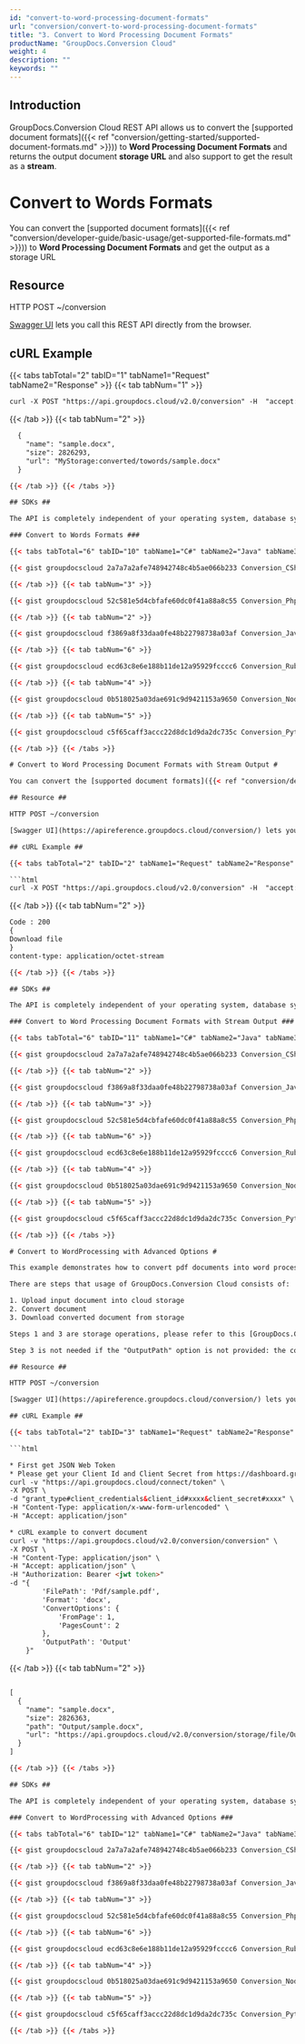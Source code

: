```yaml
---
id: "convert-to-word-processing-document-formats"
url: "conversion/convert-to-word-processing-document-formats"
title: "3. Convert to Word Processing Document Formats"
productName: "GroupDocs.Conversion Cloud"
weight: 4
description: ""
keywords: ""
---
```


## Introduction ##

GroupDocs.Conversion Cloud REST API allows us to convert the [supported document formats]({{< ref "conversion/getting-started/supported-document-formats.md" >}})) to **Word Processing Document Formats** and returns the output document **storage URL** and also support to get the result as a **stream**.

# Convert to Words Formats #

You can convert the [supported document formats]({{< ref "conversion/developer-guide/basic-usage/get-supported-file-formats.md" >}})) to **Word Processing Document Formats** and get the output as a storage URL

## Resource ##

HTTP POST ~/conversion

[Swagger UI](https://apireference.groupdocs.cloud/conversion/) lets you call this REST API directly from the browser.

## cURL Example ##

{{< tabs tabTotal="2" tabID="1" tabName1="Request" tabName2="Response" >}} {{< tab tabNum="1" >}}

```html
curl -X POST "https://api.groupdocs.cloud/v2.0/conversion" -H  "accept: application/json" -H  "authorization: Bearer [Access Token}" -H  "Content-Type: application/json" -d "{  \"Storage\": \"MyStorage\",  \"FilePath\": \"conversions/sample.pdf\",  \"Format\": \"docx\",  \"LoadOptions\": {\"PdfLoadOptions\": {\"Password\": \"\",   \"HidePdfAnnotations\":\"true\",   \"RemoveEmbeddedFiles\":\"false\",   \"FlattenAllFields\":\"true\"}},  \"ConvertOptions\": {      \"FromPage\": \"1\",     \"PagesCount\": \"2\",     \"Zoom\": \"100\", \"Dpi\": \"300\"  },  \"OutputPath\": \"converted/towords\"}"

```

{{< /tab >}} {{< tab tabNum="2" >}}

```html
  {
    "name": "sample.docx",
    "size": 2826293,
    "url": "MyStorage:converted/towords/sample.docx"
  }

{{< /tab >}} {{< /tabs >}}

## SDKs ##

The API is completely independent of your operating system, database system or development language. We provide and support API SDKs in many development languages in order to make it even easier to integrate. You can see our available SDKs list [here](https://github.com/groupdocs-conversion-cloud).

### Convert to Words Formats ###

{{< tabs tabTotal="6" tabID="10" tabName1="C#" tabName2="Java" tabName3="PHP" tabName4="Node.js" tabName5="Python" tabName6="Ruby" >}} {{< tab tabNum="1" >}}

{{< gist groupdocscloud 2a7a7a2afe748942748c4b5ae066b233 Conversion_CSharp_Convert_To_Words.cs >}}

{{< /tab >}} {{< tab tabNum="3" >}}

{{< gist groupdocscloud 52c581e5d4cbfafe60dc0f41a88a8c55 Conversion_Php_Convert_To_Words.php >}}

{{< /tab >}} {{< tab tabNum="2" >}}

{{< gist groupdocscloud f3869a8f33daa0fe48b22798738a03af Conversion_Java_Convert_To_Words.java >}}

{{< /tab >}} {{< tab tabNum="6" >}}

{{< gist groupdocscloud ecd63c8e6e188b11de12a95929fcccc6 Conversion_Ruby_Convert_To_Words.rb >}}

{{< /tab >}} {{< tab tabNum="4" >}}

{{< gist groupdocscloud 0b518025a03dae691c9d9421153a9650 Conversion_Node_Convert_To_Words.js >}}

{{< /tab >}} {{< tab tabNum="5" >}}

{{< gist groupdocscloud c5f65caff3accc22d8dc1d9da2dc735c Conversion_Python_Convert_To_Words.py >}}

{{< /tab >}} {{< /tabs >}}

# Convert to Word Processing Document Formats with Stream Output #

You can convert the [supported document formats]({{< ref "conversion/developer-guide/basic-usage/get-supported-file-formats.md" >}})) to **Word Processing Document Formats** and get the output as stream.

## Resource ##

HTTP POST ~/conversion

[Swagger UI](https://apireference.groupdocs.cloud/conversion/) lets you call this REST API directly from the browser.

## cURL Example ##

{{< tabs tabTotal="2" tabID="2" tabName1="Request" tabName2="Response" >}} {{< tab tabNum="1" >}}

```html
curl -X POST "https://api.groupdocs.cloud/v2.0/conversion" -H  "accept: application/json" -H  "authorization: Bearer [Access Token}" -H  "Content-Type: application/json" -d "{  \"Storage\": \"MyStorage\",  \"FilePath\": \"conversions/sample.pdf\",  \"Format\": \"docx\",  \"LoadOptions\": {\"PdfLoadOptions\": {\"Password\": \"\",   \"HidePdfAnnotations\":\"true\",   \"RemoveEmbeddedFiles\":\"false\",   \"FlattenAllFields\":\"true\"}},  \"ConvertOptions\": {      \"FromPage\": \"1\",     \"PagesCount\": \"2\",     \"Zoom\": \"100\", \"Dpi\": \"300\"  },  \"OutputPath\": \""}"

```

{{< /tab >}} {{< tab tabNum="2" >}}

```html
Code : 200
{
Download file
}
content-type: application/octet-stream

{{< /tab >}} {{< /tabs >}}

## SDKs ##

The API is completely independent of your operating system, database system or development language. We provide and support API SDKs in many development languages in order to make it even easier to integrate. You can see our available SDKs list [here](https://github.com/groupdocs-conversion-cloud).

### Convert to Word Processing Document Formats with Stream Output ###

{{< tabs tabTotal="6" tabID="11" tabName1="C#" tabName2="Java" tabName3="PHP" tabName4="Node.js" tabName5="Python" tabName6="Ruby" >}} {{< tab tabNum="1" >}}

{{< gist groupdocscloud 2a7a7a2afe748942748c4b5ae066b233 Conversion_CSharp_Convert_To_Words_Stream.cs >}}

{{< /tab >}} {{< tab tabNum="2" >}}

{{< gist groupdocscloud f3869a8f33daa0fe48b22798738a03af Conversion_Java_Convert_To_Words_Stream.java >}}

{{< /tab >}} {{< tab tabNum="3" >}}

{{< gist groupdocscloud 52c581e5d4cbfafe60dc0f41a88a8c55 Conversion_Php_Convert_To_Words_Stream.php >}}

{{< /tab >}} {{< tab tabNum="6" >}}

{{< gist groupdocscloud ecd63c8e6e188b11de12a95929fcccc6 Conversion_Ruby_Convert_To_Words_Stream.rb >}}

{{< /tab >}} {{< tab tabNum="4" >}}

{{< gist groupdocscloud 0b518025a03dae691c9d9421153a9650 Conversion_Node_Convert_To_Words_Stream.js >}}

{{< /tab >}} {{< tab tabNum="5" >}}

{{< gist groupdocscloud c5f65caff3accc22d8dc1d9da2dc735c Conversion_Python_Convert_To_Words_Stream.py >}}

{{< /tab >}} {{< /tabs >}}

# Convert to WordProcessing with Advanced Options #

This example demonstrates how to convert pdf documents into word processing documents with advanced conversion options.

There are steps that usage of GroupDocs.Conversion Cloud consists of:

1. Upload input document into cloud storage
2. Convert document
3. Download converted document from storage

Steps 1 and 3 are storage operations, please refer to this [GroupDocs.Conversion Cloud Storage Operations]({{< ref "conversion/developer-guide/working-with-storage-api.md" >}})) for usage details.

Step 3 is not needed if the "OutputPath" option is not provided: the convert API method will return the converted document in the response body.

## Resource ##

HTTP POST ~/conversion

[Swagger UI](https://apireference.groupdocs.cloud/conversion/) lets you call this REST API directly from the browser.

## cURL Example ##

{{< tabs tabTotal="2" tabID="3" tabName1="Request" tabName2="Response" >}} {{< tab tabNum="1" >}}

```html

* First get JSON Web Token
* Please get your Client Id and Client Secret from https://dashboard.groupdocs.cloud/applications. Kindly place Client Id in "client_id" and Client Secret in "client_secret" argument.
curl -v "https://api.groupdocs.cloud/connect/token" \
-X POST \
-d "grant_type#client_credentials&client_id#xxxx&client_secret#xxxx" \
-H "Content-Type: application/x-www-form-urlencoded" \
-H "Accept: application/json"

* cURL example to convert document
curl -v "https://api.groupdocs.cloud/v2.0/conversion/conversion" \
-X POST \
-H "Content-Type: application/json" \
-H "Accept: application/json" \
-H "Authorization: Bearer <jwt token>"
-d "{
        'FilePath': 'Pdf/sample.pdf',
        'Format': 'docx',
        'ConvertOptions': {
            'FromPage': 1,
            'PagesCount': 2
        },
        'OutputPath': 'Output'
    }"

```

{{< /tab >}} {{< tab tabNum="2" >}}

```html

[
  {
    "name": "sample.docx",
    "size": 2826363,
    "path": "Output/sample.docx",
    "url": "https://api.groupdocs.cloud/v2.0/conversion/storage/file/Output/sample.docx"
  }
]

{{< /tab >}} {{< /tabs >}}

## SDKs ##

The API is completely independent of your operating system, database system or development language. We provide and support API SDKs in many development languages in order to make it even easier to integrate. You can see our available SDKs list [here](https://github.com/groupdocs-conversion-cloud).

### Convert to WordProcessing with Advanced Options ###

{{< tabs tabTotal="6" tabID="12" tabName1="C#" tabName2="Java" tabName3="PHP" tabName4="Node.js" tabName5="Python" tabName6="Ruby" >}} {{< tab tabNum="1" >}}

{{< gist groupdocscloud 2a7a7a2afe748942748c4b5ae066b233 Conversion_CSharp_Advance_Options_Words.cs >}}

{{< /tab >}} {{< tab tabNum="2" >}}

{{< gist groupdocscloud f3869a8f33daa0fe48b22798738a03af Conversion_Java_Advance_Options_Words.java >}}

{{< /tab >}} {{< tab tabNum="3" >}}

{{< gist groupdocscloud 52c581e5d4cbfafe60dc0f41a88a8c55 Conversion_Php_Advance_Options_Words.php >}}

{{< /tab >}} {{< tab tabNum="6" >}}

{{< gist groupdocscloud ecd63c8e6e188b11de12a95929fcccc6 Conversion_Ruby_Advance_Options_Words.rb >}}

{{< /tab >}} {{< tab tabNum="4" >}}

{{< gist groupdocscloud 0b518025a03dae691c9d9421153a9650 Conversion_Node_Advance_Options_Words.js >}}

{{< /tab >}} {{< tab tabNum="5" >}}

{{< gist groupdocscloud c5f65caff3accc22d8dc1d9da2dc735c Conversion_Python_Advance_Options_Words.py >}}

{{< /tab >}} {{< /tabs >}}
